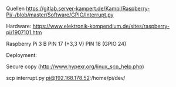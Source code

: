 Quellen
https://gitlab.server-kampert.de/Kampi/Raspberry-Pi/-/blob/master/Software/GPIO/Interrupt.py



Hardware:
https://www.elektronik-kompendium.de/sites/raspberry-pi/1907101.htm

Raspberry Pi 3 B
PIN 17 (+3,3 V)
PIN 18 (GPIO 24)


Deployment:

Secure copy (http://www.hypexr.org/linux_scp_help.php)

scp interrupt.py pi@192.168.178.52:/home/pi/dev/
